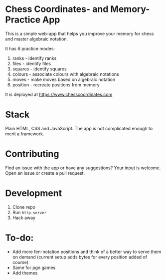 # Chess Coordinates- and Memory- Practice App

This is a simple web-app that helps you improve your memory for chess and master algebraic notation.

It has 6 practice modes:

1. ranks - identify ranks
2. files - identify files
3. squares - identify squares
4. colours - associate colours with algebraic notations
5. moves - make moves based on algebraic notation
5. position - recreate positions from memory


It is deployed at https://www.chesscoordinates.com

# Stack

Plain HTML, CSS and JavaScript. The app is not complicated enough to merit a framework.

# Contributing

Find an issue with the app or have any suggestions? Your input is welcome. Open an issue or create a pull request.

# Development

1. Clone repo
2. Run ``http-server``
3. Hack away

# To-do:

- Add more fen-notation positions and think of a better way to serve them on demand (current setup adds bytes for every position added of course)
- Same for pgn games
- Add themes
